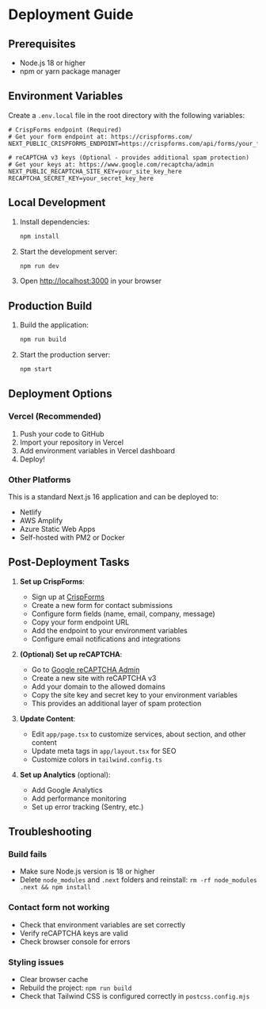 # Deployment Guide

## Prerequisites
- Node.js 18 or higher
- npm or yarn package manager

## Environment Variables

Create a `.env.local` file in the root directory with the following variables:

```env
# CrispForms endpoint (Required)
# Get your form endpoint at: https://crispforms.com/
NEXT_PUBLIC_CRISPFORMS_ENDPOINT=https://crispforms.com/api/forms/your_form_id

# reCAPTCHA v3 keys (Optional - provides additional spam protection)
# Get your keys at: https://www.google.com/recaptcha/admin
NEXT_PUBLIC_RECAPTCHA_SITE_KEY=your_site_key_here
RECAPTCHA_SECRET_KEY=your_secret_key_here
```

## Local Development

1. Install dependencies:
   ```bash
   npm install
   ```

2. Start the development server:
   ```bash
   npm run dev
   ```

3. Open [http://localhost:3000](http://localhost:3000) in your browser

## Production Build

1. Build the application:
   ```bash
   npm run build
   ```

2. Start the production server:
   ```bash
   npm start
   ```

## Deployment Options

### Vercel (Recommended)
1. Push your code to GitHub
2. Import your repository in Vercel
3. Add environment variables in Vercel dashboard
4. Deploy!

### Other Platforms
This is a standard Next.js 16 application and can be deployed to:
- Netlify
- AWS Amplify
- Azure Static Web Apps
- Self-hosted with PM2 or Docker

## Post-Deployment Tasks

1. **Set up CrispForms**:
   - Sign up at [CrispForms](https://crispforms.com/)
   - Create a new form for contact submissions
   - Configure form fields (name, email, company, message)
   - Copy your form endpoint URL
   - Add the endpoint to your environment variables
   - Configure email notifications and integrations

2. **(Optional) Set up reCAPTCHA**:
   - Go to [Google reCAPTCHA Admin](https://www.google.com/recaptcha/admin)
   - Create a new site with reCAPTCHA v3
   - Add your domain to the allowed domains
   - Copy the site key and secret key to your environment variables
   - This provides an additional layer of spam protection

3. **Update Content**:
   - Edit `app/page.tsx` to customize services, about section, and other content
   - Update meta tags in `app/layout.tsx` for SEO
   - Customize colors in `tailwind.config.ts`

4. **Set up Analytics** (optional):
   - Add Google Analytics
   - Add performance monitoring
   - Set up error tracking (Sentry, etc.)

## Troubleshooting

### Build fails
- Make sure Node.js version is 18 or higher
- Delete `node_modules` and `.next` folders and reinstall: `rm -rf node_modules .next && npm install`

### Contact form not working
- Check that environment variables are set correctly
- Verify reCAPTCHA keys are valid
- Check browser console for errors

### Styling issues
- Clear browser cache
- Rebuild the project: `npm run build`
- Check that Tailwind CSS is configured correctly in `postcss.config.mjs`
